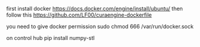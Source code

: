 first install docker
https://docs.docker.com/engine/install/ubuntu/
then follow this
https://github.com/LF00/curaengine-dockerfile

you need to give docker permission
sudo chmod 666 /var/run/docker.sock

on control hub pip install numpy-stl
